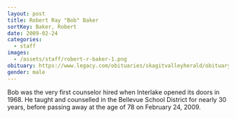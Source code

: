 ```yaml
---
layout: post
title: Robert Ray "Bob" Baker
sortKey: Baker, Robert
date: 2009-02-24
categories:
  - staff
images:
  - /assets/staff/robert-r-baker-1.png
obituary: https://www.legacy.com/obituaries/skagitvalleyherald/obituary.aspx?n=ROBERT-BAKER&pid=124686955
gender: male
---
```


Bob was the very first counselor hired when Interlake opened its doors in 1968. He taught and counselled in the Bellevue School District for nearly 30 years, before passing away at the age of 78 on February 24, 2009.
